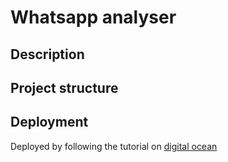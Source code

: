 # Whatsapp analyser

## Description



## Project structure




## Deployment

Deployed by following the tutorial on [digital ocean](https://www.digitalocean.com/community/tutorials/how-to-serve-flask-applications-with-uswgi-and-nginx-on-ubuntu-18-04)



